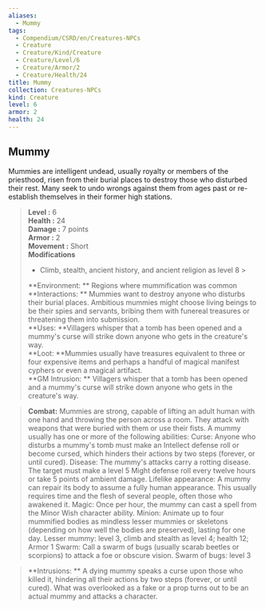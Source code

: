 ```yaml
---
aliases:
  - Mummy
tags:
  - Compendium/CSRD/en/Creatures-NPCs
  - Creature
  - Creature/Kind/Creature
  - Creature/Level/6
  - Creature/Armor/2
  - Creature/Health/24
title: Mummy
collection: Creatures-NPCs
kind: Creature
level: 6
armor: 2
health: 24
---
```

## Mummy  
Mummies are intelligent undead, usually royalty or members of the priesthood, risen from their burial places to destroy those who disturbed their rest. Many seek to undo wrongs against them from ages past or re-establish themselves in their former high stations.  

  
> **Level :** 6  
> **Health :** 24  
> **Damage :** 7 points  
> **Armor :** 2  
> **Movement :** Short  
> **Modifications**  
>- Climb, stealth, ancient history, and ancient religion as level 8 >
>  
> **Environment: ** Regions where mummification was common  
> **Interactions: ** Mummies want to destroy anyone who disturbs their burial places. Ambitious mummies might choose living beings to be their spies and servants, bribing them with funereal treasures or threatening them into submission.  
> **Uses: **Villagers whisper that a tomb has been opened and a mummy's curse will strike down anyone who gets in the creature's way.  
> **Loot: **Mummies usually have treasures equivalent to three or four expensive items and perhaps a handful of magical manifest cyphers or even a magical artifact.  
> **GM Intrusion: ** Villagers whisper that a tomb has been opened and a mummy's curse will strike down anyone who gets in the creature's way.  

> **Combat:** 
> Mummies are strong, capable of lifting an adult human with one hand and throwing the person across a room. They attack with weapons that were buried with them or use their fists. A mummy usually has one or more of the following abilities: 
Curse: Anyone who disturbs a mummy's tomb must make an Intellect defense roll or become cursed, which hinders their
actions by two steps (forever, or until cured). 
Disease: The mummy's attacks carry a rotting disease. The target must make a level 5 Might defense roll every twelve hours or take 5 points of ambient damage.
Lifelike appearance: A mummy can repair its body to assume a fully human appearance. This usually requires time and the flesh of several people, often those who awakened it.
Magic: Once per hour, the mummy can cast a spell from the Minor Wish character ability.
Minion: Animate up to four mummified bodies as mindless lesser mummies or skeletons (depending on how well the bodies are preserved), lasting for one day. 
	Lesser mummy: level 3, climb and stealth as level 4; health 12; Armor 1
Swarm: Call a swarm of bugs (usually scarab beetles or scorpions) to attack a foe or obscure vision.
	Swarm of bugs: level 3  
  

> **Intrusions: ** 
> A dying mummy speaks a curse upon those who killed it, hindering all their actions by two steps (forever, or until cured). What was overlooked as a fake or a prop turns out to be an actual mummy and attacks a character.  

